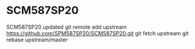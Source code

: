 # SCM587SP20
SCM587SP20
updated
git remote add upstream <https://github.com/SPM587SP20/SCM587SP20.git>
git fetch upstream
git rebase upstream/master
